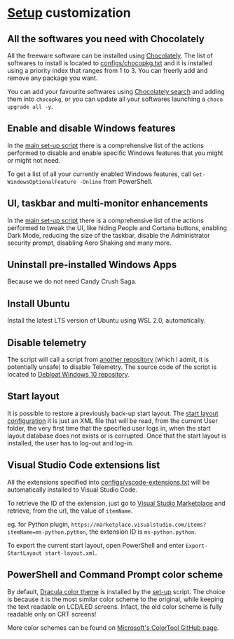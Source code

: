 # [Setup](README.md) customization

## All the softwares you need with Chocolately

All the freeware software can be installed using [Chocolately](https://chocolatey.org/). The list of softwares to install is located to [configs/chocopkg.txt](https://github.com/shubhamgulati91/bootstrap-windows-advanced/blob/master/configs/chocopkg.txt) and it is installed using a priority index that ranges from 1 to 3. You can freerly add and remove any package you want.

You can add your favourite softwares using [Chocolately search](https://chocolatey.org/search) and adding them into `chocopkg`, or you can update all your softwares launching a `choco upgrade all -y`.

## Enable and disable Windows features

In the [main set-up script](https://github.com/shubhamgulati91/bootstrap-windows-advanced/blob/master/setup.psm1) there is a comprehensive list of the actions performed to disable and enable specific Windows features that you might or might not need.

To get a list of all your currently enabled Windows features, call `Get-WindowsOptionalFeature -Online` from PowerShell.

## UI, taskbar and multi-monitor enhancements

In the [main set-up script](https://github.com/shubhamgulati91/bootstrap-windows-advanced/blob/master/setup.psm1) there is a comprehensive list of the actions performed to tweak the UI, like hiding People and Cortana buttons, enabling Dark Mode, reducing the size of the taskbar, disable the Administrator security prompt, disabling Aero Shaking and many more.

## Uninstall pre-installed Windows Apps

Because we do not need Candy Crush Saga.

## Install Ubuntu

Install the latest LTS version of Ubuntu using WSL 2.0, automatically.

## Disable telemetry

The script will call a script from [another repository](https://github.com/W4RH4WK/Debloat-Windows-10/) (which I admit, it is potentially unsafe) to disable Telemetry. The source code of the script is located to [Debloat Windows 10 repository](https://github.com/W4RH4WK/Debloat-Windows-10/blob/master/scripts/block-telemetry.ps1).

## Start layout

It is possible to restore a previously back-up start layout. The [start layout configuration](https://github.com/shubhamgulati91/bootstrap-windows-advanced/blob/master/configs/start-layout.xml) it is just an XML file that will be read, from the current User folder, the very first time that the specified user logs in, when the start layout database does not exists or is corrupted. Once that the start layout is installed, the user has to log-out and log-in.

## Visual Studio Code extensions list

All the extensions specified into [configs/vscode-extensions.txt](https://github.com/shubhamgulati91/bootstrap-windows-advanced/blob/master/configs/vscode-extensions.txt) will be automatically installed to Visual Studio Code.

To retrieve the ID of the extension, just go to [Visual Studio Marketplace](https://marketplace.visualstudio.com) and retrieve, from the url, the value of `itemName`.

eg. for Python plugin, `https://marketplace.visualstudio.com/items?itemName=ms-python.python`, the extension ID is `ms-python.python`.

To export the current start layout, open PowerShell and enter `Export-StartLayout start-layout.xml`.

## PowerShell and Command Prompt color scheme

By default, [Dracula color theme](https://github.com/shubhamgulati91/bootstrap-windows-advanced/blob/master/configs/Dracula-ColorTool.itermcolors) is installed by the [set-up](https://github.com/shubhamgulati91/bootstrap-windows-advanced/blob/master/setup.psm1) script. The choice is because it is the most similar color scheme to the original, while keeping the text readable on LCD/LED screens. Infact, the old color scheme is fully readable only on CRT screens!

More color schemes can be found on [Microsoft's ColorTool GitHub page](https://github.com/microsoft/terminal/tree/master/src/tools/ColorTool/schemes).
